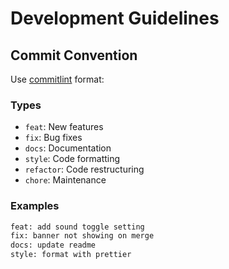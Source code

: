# Development Guidelines

## Commit Convention

Use [commitlint](https://commitlint.js.org/) format:

### Types

- `feat`: New features
- `fix`: Bug fixes
- `docs`: Documentation
- `style`: Code formatting
- `refactor`: Code restructuring
- `chore`: Maintenance

### Examples

```bash
feat: add sound toggle setting
fix: banner not showing on merge
docs: update readme
style: format with prettier
```
